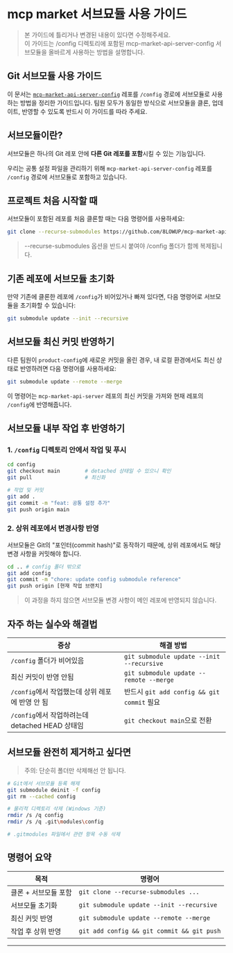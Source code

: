 # mcp market 서브묘듈 사용 가이드
> 본 가이드에 틀리거나 변경된 내용이 있다면 수정해주세요. </br>
> 이 가이드는 /config 디렉토리에 포함된 mcp-market-api-server-config 서브모듈을 올바르게 사용하는 방법을 설명합니다.

## Git 서브모듈 사용 가이드

이 문서는 [`mcp-market-api-server-config`](https://github.com/8LOWUP/mcp-market-api-server-config) 레포를 `/config` 경로에 서브모듈로 사용하는 방법을 정리한 가이드입니다. 팀원 모두가 동일한 방식으로 서브모듈을 클론, 업데이트, 반영할 수 있도록 반드시 이 가이드를 따라 주세요.

## 서브모듈이란?

서브모듈은 하나의 Git 레포 안에 **다른 Git 레포를 포함**시킬 수 있는 기능입니다.

우리는 공통 설정 파일을 관리하기 위해 `mcp-market-api-server-config` 레포를 `/config` 경로에 서브모듈로 포함하고 있습니다.

## 프로젝트 처음 시작할 때

서브모듈이 포함된 레포를 처음 클론할 때는 다음 명령어를 사용하세요:

```bash
git clone --recurse-submodules https://github.com/8LOWUP/mcp-market-api-server.git

```

> --recurse-submodules 옵션을 반드시 붙여야 /config 폴더가 함께 복제됩니다.

## 기존 레포에 서브모듈 초기화

만약 기존에 클론한 레포에 `/config`가 비어있거나 빠져 있다면, 다음 명령어로 서브모듈을 초기화할 수 있습니다:

```bash
git submodule update --init --recursive

```

## 서브모듈 최신 커밋 반영하기

다른 팀원이 `product-config`에 새로운 커밋을 올린 경우, 내 로컬 환경에서도 최신 상태로 반영하려면 다음 명령어를 사용하세요:

```bash
git submodule update --remote --merge

```

이 명령어는 `mcp-market-api-server` 레포의 최신 커밋을 가져와 현재 레포의 `/config`에 반영해줍니다.


## 서브모듈 내부 작업 후 반영하기

### 1. `/config` 디렉토리 안에서 작업 및 푸시

```bash
cd config
git checkout main        # detached 상태일 수 있으니 확인
git pull                 # 최신화

# 작업 및 커밋
git add .
git commit -m "feat: 공통 설정 추가"
git push origin main

```

### 2. 상위 레포에서 변경사항 반영

서브모듈은 Git의 "포인터(commit hash)"로 동작하기 때문에, 상위 레포에서도 해당 변경 사항을 커밋해야 합니다.

```bash
cd .. # config 폴더 밖으로 
git add config
git commit -m "chore: update config submodule reference"
git push origin [현재 작업 브랜치]

```

> 이 과정을 하지 않으면 서브모듈 변경 사항이 메인 레포에 반영되지 않습니다.


## 자주 하는 실수와 해결법

| 증상 | 해결 방법 |
| --- | --- |
| `/config` 폴더가 비어있음 | `git submodule update --init --recursive` |
| 최신 커밋이 반영 안됨 | `git submodule update --remote --merge` |
| `/config`에서 작업했는데 상위 레포에 반영 안 됨 | 반드시 `git add config && git commit` 필요 |
| `/config`에서 작업하려는데 detached HEAD 상태임 | `git checkout main`으로 전환 |

## 서브모듈 완전히 제거하고 싶다면

> 주의: 단순히 폴더만 삭제해선 안 됩니다.

```bash
# Git에서 서브모듈 등록 해제
git submodule deinit -f config
git rm --cached config

# 물리적 디렉토리 삭제 (Windows 기준)
rmdir /s /q config
rmdir /s /q .git\modules\config

# .gitmodules 파일에서 관련 항목 수동 삭제

```

## 명령어 요약

| 목적 | 명령어 |
| --- | --- |
| 클론 + 서브모듈 포함 | `git clone --recurse-submodules ...` |
| 서브모듈 초기화 | `git submodule update --init --recursive` |
| 최신 커밋 반영 | `git submodule update --remote --merge` |
| 작업 후 상위 반영 | `git add config && git commit && git push` |

---
